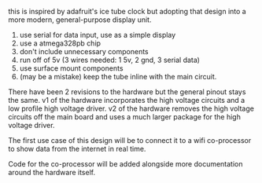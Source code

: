 this is inspired by adafruit's ice tube clock but adopting that design
into a more modern, general-purpose display unit.

1. use serial for data input, use as a simple display
2. use a atmega328pb chip
3. don't include unnecessary components
4. run off of 5v (3 wires needed: 1 5v, 2 gnd, 3 serial data)
5. use surface mount components
6. (may be a mistake) keep the tube inline with the main circuit.

There have been 2 revisions to the hardware but the general pinout stays the same.
v1 of the hardware incorporates the high voltage circuits and a low profile high voltage driver.
v2 of the hardware removes the high voltage circuits off the main board and uses a much larger
  package for the high voltage driver.

The first use case of this design will be to connect it to a wifi co-processor to show data
from the internet in real time.

Code for the co-processor will be added alongside more documentation around the hardware itself.
